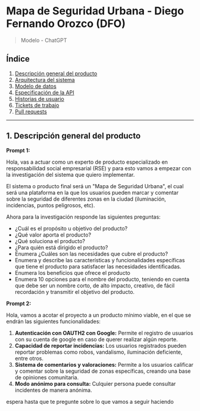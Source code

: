 # Mapa de Seguridad Urbana - Diego Fernando Orozco (DFO)
> Modelo - ChatGPT

## Índice

1. [Descripción general del producto](prompts-descripcion.md#1-descripción-general-del-producto)
2. [Arquitectura del sistema](prompts-arquitectura.md#2-arquitectura-del-sistema)
3. [Modelo de datos](prompts-modelo-datos.md#3-modelo-de-datos)
4. [Especificación de la API](#4-especificación-de-la-api)
5. [Historias de usuario](#5-historias-de-usuario)
6. [Tickets de trabajo](#6-tickets-de-trabajo)
7. [Pull requests](#7-pull-requests)

---

## 1. Descripción general del producto

**Prompt 1:**

Hola, vas a actuar como un experto de producto especializado en responsabilidad social empresarial (RSE) y para esto vamos a empezar con la investigación del sistema que quiero implementar.

El sistema o producto final será un "Mapa de Seguridad Urbana", el cual será una plataforma en la que los usuarios pueden marcar y comentar sobre la seguridad de diferentes zonas en la ciudad (iluminación, incidencias, puntos peligrosos, etc).

Ahora para la investigación responde las siguientes preguntas:

- ¿Cuál es el propósito u objetivo del producto?
- ¿Qué valor aporta el producto?
- ¿Qué soluciona el producto?
- ¿Para quién está dirigido el producto?
- Enumera ¿Cuáles son las necesidades que cubre el producto?
- Enumera y describe las características y funcionalidades específicas que tiene el producto para satisfacer las necesidades identificadas.
- Enumera los beneficios que ofrece el producto
- Enumera 10 opciones para el nombre del producto, teniendo en cuenta que debe ser un nombre corto, de alto impacto, creativo, de fácil recordación y transmitir el objetivo del producto. 

**Prompt 2:**

Hola, vamos a acotar el proyecto a un producto mínimo viable, en el que se endrán las siguientes funcionalidades:

1. **Autenticación con OAUTH2 con Google:** Permite el registro de usuarios con su cuenta de google en caso de querer realizar algún reporte.
2. **Capacidad de reportar incidencias:** Los usuarios registrados pueden reportar problemas como robos, vandalismo, iluminación deficiente, entre otros.
3. **Sistema de comentarios y valoraciones:** Permite a los usuarios calificar y comentar sobre la seguridad de zonas específicas, creando una base de opiniones comunitaria.
4. **Modo anónimo para consulta:** Culquier persona puede consultar incidentes de manera anónima.

espera hasta que te pregunte sobre lo que vamos a seguir haciendo